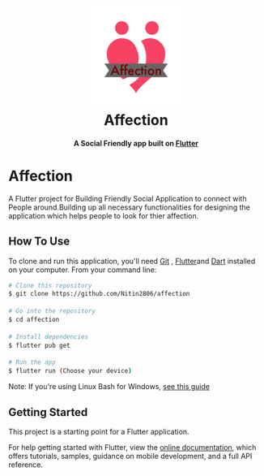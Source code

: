 <h1 align="center">
  <br>
  <a href="https://github.com/Nitin2806/Affection"><img src="https://github.com/Nitin2806/Affection/blob/main/assets/images/affection.png" alt="Affection" width="200"></a>
  <br>
  Affection
  <br>
</h1>
<h4 align="center">A Social Friendly app built on <a href="https://flutter.dev/" target="_blank">Flutter</a></h4>

# Affection

A Flutter project for Building Friendly Social Application to connect with People around.Building up all necessary functionalities for designing the application which helps people to look for thier affection.

## How To Use

To clone and run this application, you'll need [Git](https://git-scm.com) , [Flutter](https://docs.flutter.dev/get-started/install)and [Dart](https://dart.dev/) installed on your computer. From your command line:

```bash
# Clone this repository
$ git clone https://github.com/Nitin2806/affection

# Go into the repository
$ cd affection

# Install dependencies
$ flutter pub get

# Run the app
$ flutter run (Choose your device)
```

Note: If you're using Linux Bash for Windows, [see this guide](https://www.howtogeek.com/261575/how-to-run-graphical-linux-desktop-applications-from-windows-10s-bash-shell/)

## Getting Started

This project is a starting point for a Flutter application.

For help getting started with Flutter, view the
[online documentation](https://flutter.dev/docs), which offers tutorials,
samples, guidance on mobile development, and a full API reference.
